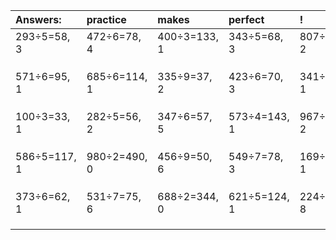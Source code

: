 | Answers: | practice | makes | perfect | ! |
| :--- | :--- | :--- | :--- | :--- |
| 293÷5=58, 3 | 472÷6=78, 4 | 400÷3=133, 1 | 343÷5=68, 3 | 807÷7=115, 2 | 
|   |   |   |   |   | 
|   |   |   |   |   | 
|   |   |   |   |   | 
| 571÷6=95, 1 | 685÷6=114, 1 | 335÷9=37, 2 | 423÷6=70, 3 | 341÷4=85, 1 | 
|   |   |   |   |   | 
|   |   |   |   |   | 
|   |   |   |   |   | 
| 100÷3=33, 1 | 282÷5=56, 2 | 347÷6=57, 5 | 573÷4=143, 1 | 967÷5=193, 2 | 
|   |   |   |   |   | 
|   |   |   |   |   | 
|   |   |   |   |   | 
| 586÷5=117, 1 | 980÷2=490, 0 | 456÷9=50, 6 | 549÷7=78, 3 | 169÷6=28, 1 | 
|   |   |   |   |   | 
|   |   |   |   |   | 
|   |   |   |   |   | 
| 373÷6=62, 1 | 531÷7=75, 6 | 688÷2=344, 0 | 621÷5=124, 1 | 224÷9=24, 8 | 
|   |   |   |   |   | 
|   |   |   |   |   | 
|   |   |   |   |   | 
